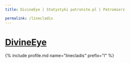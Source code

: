 ```yaml
---
title: DivineEye | Statystyki patronite.pl | Patromierz

permalink: /linecladis
---
```


# [DivineEye](https://patronite.pl/linecladis)

{% include profile.md name="linecladis" prefix="l" %}
